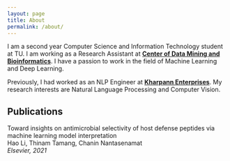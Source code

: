 ```yaml
---
layout: page
title: About
permalink: /about/
---
```


I am a second year Computer Science and Information Technology student at TU. I am working as a Research Assistant at [**Center of Data Mining and Bioinformatics**](https://mt.mahidol.ac.th/en/departments/center-of-data-mining-and-biomedical-informatics-2/). I have a passion to work in the field of Machine Learning and Deep Learning.  

Previously, I had worked as an NLP Engineer at [**Kharpann Enterprises**](https://www.linkedin.com/company/kharpann/). My research interests are Natural Language Processing and Computer Vision. 

## **Publications**  
Toward insights on antimicrobial selectivity of host defense peptides via machine learning model interpretation  
Hao Li, Thinam Tamang, Chanin Nantasenamat  
*Elsevier, 2021*
